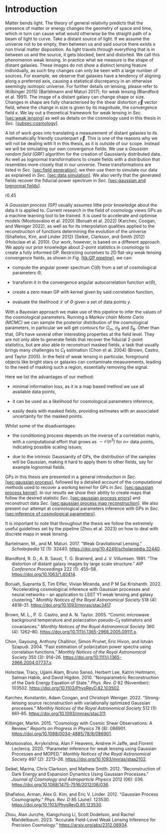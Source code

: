# Introduction

Matter bends light. The theory of general relativity predicts that the
presence of matter or energy changes the geometry of space and time,
which in turn can cause what would otherwise be the straight path of a
beam of light to curve. Take a distant source of light. If we assume the
universe not to be empty, then between us and said source there exists a
non trivial matter disposition. As light travels through everything that
is in between us and the source, it gets blocked, bent and distorted. We
call this phenomenon weak lensing. In practice what we measure is the
shape of distant galaxies. These images do not show a distinct lensing
feature individually, as such tiny changes can only be seen with a large
number of sources. For example, we observe that galaxies have a tendency
of aligning along a preferred axis, causing a statistical discrepancy in
an otherwise seemingly isotropic universe. For further details on
lensing, please refer to (Kilbinger 2015) (Bartelmann and Maturi 2017);
for weak lensing (Blandford et al. 1991). The image of a distant galaxy
can change shape or size. Changes in shape are fully characterised by
the shear distortion $`\Vec{\gamma}`$ vector field, where the change in
size is given by its magnitude, the convergence field $`\kappa`$. We lay
out a theoretical framework for weak lensing in *Sec.*
<a href="#sec:weak lensing" data-reference-type="ref"
data-reference="sec:weak lensing">[sec:weak lensing]</a> as well as
details on the cosmology used in this thesis in *Sec.*
<a href="#subsec:cosmology" data-reference-type="ref"
data-reference="subsec:cosmology">[subsec:cosmology]</a>.

A lot of work goes into translating a measurement of distant galaxies to
its mathematically friendly counterpart $`\Vec{\gamma}`$. This is one of
the reasons why we will not be dealing with it in this thesis, as it is
outside of our scope. Instead we will be simulating our own convergence
fields. We use a *Gaussian random field (GRF)* algorithm for the
creation of Gaussianly distributed data. As well as lognormal
transformations to create fields with a distribution that resembles more
closely that in our universe. These transformations are listed in *Sec.*
<a href="#sec:field generation" data-reference-type="ref"
data-reference="sec:field generation">[sec:field generation]</a>; we
then use them to simulate our data as explained in *Sec.*
<a href="#sec:data simulation" data-reference-type="ref"
data-reference="sec:data simulation">[sec:data simulation]</a>. We also
verify that the generated fields recover the fiducial power spectrum in
*Sec.*
<a href="#sec:gaussian and lognormal fields" data-reference-type="ref"
data-reference="sec:gaussian and lognormal fields">[sec:gaussian and
lognormal fields]</a>.

<div class="wrapfigure">

r0.45

</div>

A *Gaussian process (GP)* usually assumes little prior knowledge about
the data it is applied to. Current research in the field of cosmology
views GPs as a machine learning tool to be trained. It is used to
accelerate and optimise models (Mootoovaloo et al. 2020) (Boruah et al.
2022) (Karchev, Coogan, and Weniger 2022), as well as for its
interpolation qualities applied to the reconstruction of functions
determining the evolution of the universe (Shafieloo, Kim, and Linder
2012) (Seikel, Clarkson, and Smith 2012) (Holsclaw et al. 2010). Our
work, however, is based on a different approach. We apply our prior
knowledge about 2-point statistics in cosmology to create a fully
informed GP. Restricting ourselves to 2D flat-sky weak lensing
convergence fields, as shown in *Fig.*
<a href="#tik:GP pipeline" data-reference-type="ref"
data-reference="tik:GP pipeline">[tik:GP pipeline]</a>, we can:

- compute the angular power spectrum $`C(\Theta)`$ from a set of
  cosmological parameters $`\Theta`$,

- transform it in the convergence angular autocorrelation function
  $`w(\Theta)`$,

- create a zero mean GP with kernel given by said correlation function,

- evaluate the likelihood $`\mathcal{L}`$ of $`\Theta`$ given a set of
  data points $`y`$.

With a Bayesian approach we make use of this pipeline to infer the
values of the cosmological parameters. Running a *Markov chain Monte
Carlo (MCMC)* we can sample the posterior distribution of the
cosmological parameters, in particular we will get contours for
$`\Omega_m`$, $`\sigma_8`$ and $`S_8`$. Other than that, GPs have
several other interesting properties at the field level. They are not
only able to generate fields that recover the fiducial 2-point
statistics, but are also able to reconstruct masked fields, a task that
usually brings many challenges to $`C_\ell`$ estimation (Chon et al.
2004) (Brown, Castro, and Taylor 2005). In the field of weak lensing in
particular, foreground objects like bright stars or galaxies can
contaminate measurements, leading to the need of masking such a region,
essentially removing the signal.

Here we list the advantages of our method:

- minimal information loss, as it is a map based method we use all
  available data points,

- it can be used as a likelihood for cosmological parameters inference,

- easily deals with masked fields, providing estimates with an
  associated uncertainty for the masked points.

Whilst some of the disadvantages:

- the conditioning process depends on the inverse of a correlation
  matrix, with a computational effort that grows as
  $`\sim \mathcal{O}(n^3)`$ for $`n\propto`$ data points, indicating
  possible scaling issues;

- due to the intrinsic Gaussianity of GPs, the distribution of the
  samples will be Gaussian, making it hard to apply them to other
  fields, say for example lognormal fields.

GPs in this thesis are presented in a general introduction in *Sec.*
<a href="#sec:gaussian process" data-reference-type="ref"
data-reference="sec:gaussian process">[sec:gaussian process]</a>,
followed by a detailed account of the computational methods used to
recover a working kernel for GPs in *Sec.*
<a href="#sec:gaussian process kernel" data-reference-type="ref"
data-reference="sec:gaussian process kernel">[sec:gaussian process
kernel]</a>. In our results we show their ability to create maps that
follow the desired statistic *Sec.*
<a href="#sec:gaussian process priors" data-reference-type="ref"
data-reference="sec:gaussian process priors">[sec:gaussian process
priors]</a> and reconstruct data *Sec.*
<a href="#sec:gaussian process map reconstruction"
data-reference-type="ref"
data-reference="sec:gaussian process map reconstruction">[sec:gaussian
process map reconstruction]</a>. We also present our attempt at
cosmological parameters inference with GPs in *Sec.*
<a href="#sec:inference of cosmological parameters"
data-reference-type="ref"
data-reference="sec:inference of cosmological parameters">[sec:inference
of cosmological parameters]</a>.

It is important to note that throughout the thesis we follow the
extremely useful guidelines set by the pipeline (Zhou et al. 2023) on
how to deal with discrete maps in weak lensing.

<div id="refs" class="references csl-bib-body hanging-indent"
entry-spacing="0">

<div id="ref-cosmology:lensing2" class="csl-entry">

Bartelmann, M., and M. Maturi. 2017. “Weak Gravitational Lensing.”
*Scholarpedia* 12 (1): 32440.
<https://doi.org/10.4249/scholarpedia.32440>.

</div>

<div id="ref-weaklensing" class="csl-entry">

Blandford, R. D., A. B. Saust, T. G. Brainerd, and J. V. Villumsen.
1991. “<span class="nocase">The distortion of distant galaxy images by
large scale structure</span>.” *AIP Conference Proceedings* 222 (1):
455–58. <https://doi.org/10.1063/1.40414>.

</div>

<div id="ref-gp:acceleration2" class="csl-entry">

Boruah, Supranta S, Tim Eifler, Vivian Miranda, and P M Sai Krishanth.
2022. “<span class="nocase">Accelerating cosmological inference with
Gaussian processes and neural networks – an application to LSST Y1 weak
lensing and galaxy clustering</span>.” *Monthly Notices of the Royal
Astronomical Society* 518 (4): 4818–31.
<https://doi.org/10.1093/mnras/stac3417>.

</div>

<div id="ref-cellestim2" class="csl-entry">

Brown, M. L., P. G. Castro, and A. N. Taylor. 2005.
“<span class="nocase">Cosmic microwave background temperature and
polarization pseudo-$`C_\ell`$ estimators and covariances</span>.”
*Monthly Notices of the Royal Astronomical Society* 360 (4): 1262–80.
<https://doi.org/10.1111/j.1365-2966.2005.09111.x>.

</div>

<div id="ref-cellestim" class="csl-entry">

Chon, Gayoung, Anthony Challinor, Simon Prunet, Eric Hivon, and István
Szapudi. 2004. “<span class="nocase">Fast estimation of polarization
power spectra using correlation functions</span>.” *Monthly Notices of
the Royal Astronomical Society* 350 (3): 914–26.
<https://doi.org/10.1111/j.1365-2966.2004.07737.x>.

</div>

<div id="ref-gp:expansion3" class="csl-entry">

Holsclaw, Tracy, Ujjaini Alam, Bruno Sansó, Herbert Lee, Katrin
Heitmann, Salman Habib, and David Higdon. 2010. “Nonparametric
Reconstruction of the Dark Energy Equation of State.” *Phys. Rev. D* 82
(November): 103502. <https://doi.org/10.1103/PhysRevD.82.103502>.

</div>

<div id="ref-gp:acceleration3" class="csl-entry">

Karchev, Konstantin, Adam Coogan, and Christoph Weniger. 2022.
“<span class="nocase">Strong-lensing source reconstruction with
variationally optimized Gaussian processes</span>.” *Monthly Notices of
the Royal Astronomical Society* 512 (1): 661–85.
<https://doi.org/10.1093/mnras/stac311>.

</div>

<div id="ref-cosmology:lensing" class="csl-entry">

Kilbinger, Martin. 2015. “Cosmology with Cosmic Shear Observations: A
Review.” *Reports on Progress in Physics* 78 (8): 086901.
<https://doi.org/10.1088/0034-4885/78/8/086901>.

</div>

<div id="ref-gp:acceleration" class="csl-entry">

Mootoovaloo, Arrykrishna, Alan F Heavens, Andrew H Jaffe, and Florent
Leclercq. 2020. “<span class="nocase">Parameter inference for weak
lensing using Gaussian Processes and MOPED</span>.” *Monthly Notices of
the Royal Astronomical Society* 497 (2): 2213–26.
<https://doi.org/10.1093/mnras/staa2102>.

</div>

<div id="ref-gp:expansion2" class="csl-entry">

Seikel, Marina, Chris Clarkson, and Mathew Smith. 2012. “Reconstruction
of Dark Energy and Expansion Dynamics Using Gaussian Processes.”
*Journal of Cosmology and Astroparticle Physics* 2012 (06): 036.
<https://doi.org/10.1088/1475-7516/2012/06/036>.

</div>

<div id="ref-gp:expansion" class="csl-entry">

Shafieloo, Arman, Alex G. Kim, and Eric V. Linder. 2012. “Gaussian
Process Cosmography.” *Phys. Rev. D* 85 (June): 123530.
<https://doi.org/10.1103/PhysRevD.85.123530>.

</div>

<div id="ref-fwdmodel" class="csl-entry">

Zhou, Alan Junzhe, Xiangchong Li, Scott Dodelson, and Rachel Mandelbaum.
2023. “Accurate Field-Level Weak Lensing Inference for Precision
Cosmology.” <https://arxiv.org/abs/2312.08934>.

</div>

</div>

